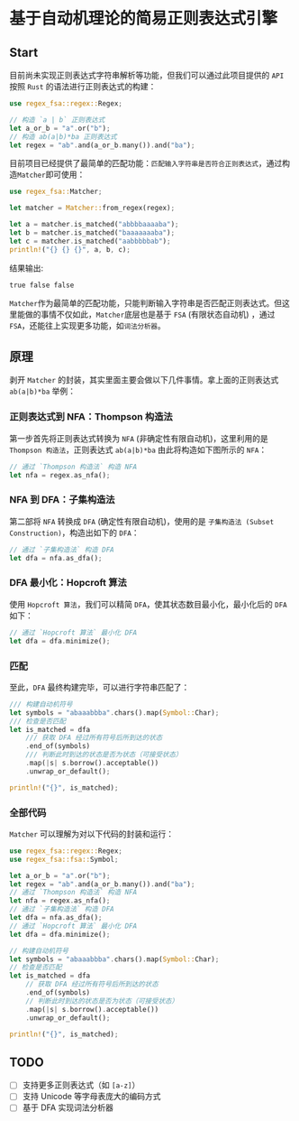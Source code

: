 # 基于自动机理论的简易正则表达式引擎

## Start
目前尚未实现正则表达式字符串解析等功能，但我们可以通过此项目提供的 `API` 按照 `Rust` 的语法进行正则表达式的构建：

```Rust
use regex_fsa::regex::Regex;

// 构造 `a | b` 正则表达式
let a_or_b = "a".or("b");
// 构造 ab(a|b)*ba 正则表达式
let regex = "ab".and(a_or_b.many()).and("ba");
```

目前项目已经提供了最简单的匹配功能：`匹配输入字符串是否符合正则表达式`，通过构造`Matcher`即可使用：

```Rust
use regex_fsa::Matcher;

let matcher = Matcher::from_regex(regex);

let a = matcher.is_matched("abbbbaaaaba");
let b = matcher.is_matched("baaaaaaaba");
let c = matcher.is_matched("aabbbbbab");
println!("{} {} {}", a, b, c);
```

结果输出:

```
true false false
```

`Matcher`作为最简单的匹配功能，只能判断输入字符串是否匹配正则表达式。但这里能做的事情不仅如此，`Matcher`底层也是基于 `FSA` (有限状态自动机) ，通过 `FSA`，还能往上实现更多功能，如`词法分析器`。

## 原理

剥开 `Matcher` 的封装，其实里面主要会做以下几件事情。拿上面的正则表达式 `ab(a|b)*ba` 举例：

### 正则表达式到 NFA：Thompson 构造法
第一步首先将正则表达式转换为 `NFA` (非确定性有限自动机)，这里利用的是 `Thompson 构造法`，正则表达式 `ab(a|b)*ba` 由此将构造如下图所示的 `NFA`：

```Rust
// 通过 `Thompson 构造法` 构造 NFA
let nfa = regex.as_nfa();
```

### NFA 到 DFA：子集构造法
第二部将 `NFA` 转换成 `DFA` (确定性有限自动机)，使用的是 `子集构造法 (Subset Construction)`，构造出如下的 `DFA`：

```Rust
// 通过 `子集构造法` 构造 DFA
let dfa = nfa.as_dfa();
```

### DFA 最小化：Hopcroft 算法
使用 `Hopcroft 算法`，我们可以精简 `DFA`，使其状态数目最小化，最小化后的 `DFA`如下：

```Rust
// 通过 `Hopcroft 算法` 最小化 DFA
let dfa = dfa.minimize();
```

### 匹配
至此，`DFA` 最终构建完毕，可以进行字符串匹配了：

```Rust
/// 构建自动机符号
let symbols = "abaaabbba".chars().map(Symbol::Char);
/// 检查是否匹配
let is_matched = dfa
    /// 获取 DFA 经过所有符号后所到达的状态
    .end_of(symbols)
    /// 判断此时到达的状态是否为状态（可接受状态）
    .map(|s| s.borrow().acceptable())
    .unwrap_or_default();

println!("{}", is_matched);
```

### 全部代码

`Matcher` 可以理解为对以下代码的封装和运行：

```Rust
use regex_fsa::regex::Regex;
use regex_fsa::fsa::Symbol;

let a_or_b = "a".or("b");
let regex = "ab".and(a_or_b.many()).and("ba");
// 通过 `Thompson 构造法` 构造 NFA
let nfa = regex.as_nfa();
// 通过 `子集构造法` 构造 DFA
let dfa = nfa.as_dfa();
// 通过 `Hopcroft 算法` 最小化 DFA
let dfa = dfa.minimize();

// 构建自动机符号
let symbols = "abaaabbba".chars().map(Symbol::Char);
// 检查是否匹配
let is_matched = dfa
    // 获取 DFA 经过所有符号后所到达的状态
    .end_of(symbols)
    // 判断此时到达的状态是否为状态（可接受状态）
    .map(|s| s.borrow().acceptable())
    .unwrap_or_default();

println!("{}", is_matched);
```

## TODO

- [ ] 支持更多正则表达式（如 `[a-z]`）
- [ ] 支持 Unicode 等字母表庞大的编码方式
- [ ] 基于 DFA 实现词法分析器
